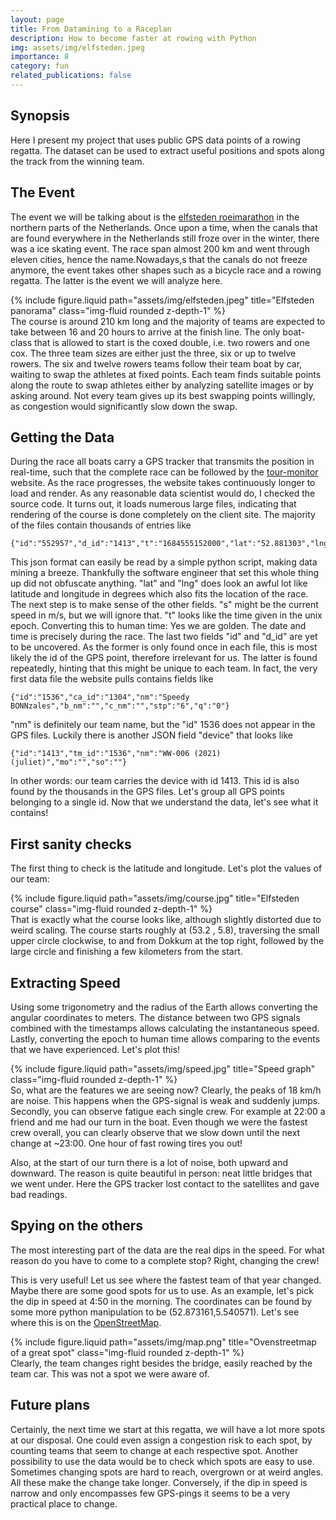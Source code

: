```yaml
---
layout: page
title: From Datamining to a Raceplan
description: How to become faster at rowing with Python
img: assets/img/elfsteden.jpeg
importance: 8
category: fun
related_publications: false
---
```


## Synopsis
Here I present my project that uses public GPS data points of a rowing regatta. The dataset can be used to extract useful positions and spots along the track from the winning team.

## The Event
The event we will be talking about is the <a href="https://elfstedenroeimarathon.nl/en/">elfsteden roeimarathon</a> in the northern parts of the Netherlands. Once upon a time, when the canals that are found everywhere in the Netherlands still froze over in the winter, there was a ice skating event. The race span almost 200 km and went through eleven cities, hence the name.Nowadays,s that the canals do not freeze anymore, the event takes other shapes such as a bicycle race and a rowing regatta. The latter is the event we will analyze here.
<div class="row justify-content-sm-center">
  <div class="col-sm-6 mt-3 mt-md-0">
    {% include figure.liquid path="assets/img/elfsteden.jpeg" title="Elfsteden panorama" class="img-fluid rounded z-depth-1" %}
  </div>
</div>
The course is around 210 km long and the majority of teams are expected to take between 16 and 20 hours to arrive at the finish line. The only boat-class that is allowed to start is the coxed double, i.e. two rowers and one cox. The three team sizes are either just the three, six or up to twelve rowers. The six and twelve rowers teams follow their team boat by car, waiting to swap the athletes at fixed points. Each team finds suitable points along the route to swap athletes either by analyzing satellite images or by asking around. Not every team gives up its best swapping points willingly, as congestion would significantly slow down the swap.

## Getting the Data
During the race all boats carry a GPS tracker that transmits the position in real-time, such that the complete race can be followed by the  <a href="https://tourmonitor.eu/elfstedenroeimarathon/esrm2023/">tour-monitor</a> website. As the race progresses, the website takes continuously longer to load and render. As any reasonable data scientist would do, I checked the source code. It turns out, it loads numerous large files, indicating that rendering of the course is done completely on the client site. The majority of the files contain thousands of entries like

    {"id":"552957","d_id":"1413","t":"1684555152000","lat":"52.881303","lng":"5.498525","s":"3.28"}

This json format can easily be read by a simple python script, making data mining a breeze.
Thankfully the software engineer that set this whole thing up did not obfuscate anything. "lat" and "lng" does look an awful lot like latitude and longitude in degrees which also fits the location of the race. The next step is to make sense of the other fields. "s" might be the current speed in m/s, but we will ignore that. "t" looks like the time given in the unix epoch. Converting this to human time: Yes we are golden. The date and time is precisely during the race. The last two fields "id" and "d_id" are yet to be uncovered. As the former is only found once in each file, this is most likely the id of the GPS point, therefore irrelevant for us. The latter is found repeatedly, hinting that this might be unique to each team. In fact, the very first data file the website pulls contains fields like

    {"id":"1536","ca_id":"1304","nm":"Speedy BONNzales","b_nm":"","c_nm":"","stp":"6","q":"0"}

"nm" is definitely our team name, but the "id" 1536 does not appear in the GPS files. Luckily there is another JSON field "device" that looks like

    {"id":"1413","tm_id":"1536","nm":"WW-006 (2021) (juliet)","mo":"","so":""}

In other words: our team carries the device with id 1413. This id is also found by the thousands in the GPS files. Let's group all GPS points belonging to a single id. Now that we understand the data, let's see what it contains!

## First sanity checks
The first thing to check is the latitude and longitude. Let's plot the values of our team:
<div class="row justify-content-sm-center">
  <div class="col-sm-6 mt-3 mt-md-0">
    {% include figure.liquid path="assets/img/course.jpg" title="Elfsteden course" class="img-fluid rounded z-depth-1" %}
  </div>
</div>
That is exactly what the course looks like, although slightly distorted due to weird scaling. The course starts roughly at (53.2 , 5.8), traversing the small upper circle clockwise, to and from Dokkum at the top right, followed by the large circle and finishing a few kilometers from the start.

## Extracting Speed
Using some trigonometry and the radius of the Earth allows converting the angular coordinates to meters. The distance between two GPS signals combined with the timestamps allows calculating the instantaneous speed. Lastly, converting the epoch to human time allows comparing to the events that we have experienced. Let's plot this!
<div class="row justify-content-sm-center">
  <div class="col-sm-12 mt-3 mt-md-0">
    {% include figure.liquid path="assets/img/speed.jpg" title="Speed graph" class="img-fluid rounded z-depth-1" %}
  </div>
</div>
So, what are the features we are seeing now? Clearly, the peaks of 18 km/h are noise. This happens when the GPS-signal is weak and suddenly jumps. Secondly, you can observe fatigue each single crew. For example at 22:00 a friend and me had our turn in the boat. Even though we were the fastest crew overall, you can clearly observe that we slow down until the next change at ~23:00. One hour of fast rowing tires you out!

Also, at the start of our turn there is a lot of noise, both upward and downward. The reason is quite beautiful in person: neat little bridges that we went under. Here the GPS tracker lost contact to the satellites and gave bad readings.

## Spying on the others
The most interesting part of the data are the real dips in the speed. For what reason do you have to come to a complete stop? Right, changing the crew!

This is very useful! Let us see where the fastest team of that year changed. Maybe there are some good spots for us to use. As an example, let's pick the dip in speed at 4:50 in the morning. The coordinates can be found by some more python manipulation to be (52.873161,5.540571). Let's see where this is on the <a href="https://www.openstreetmap.org/?mlat=52.87307&mlon=5.54054#map=18/52.87307/5.54054">OpenStreetMap</a>. 

<div class="row justify-content-sm-center">
  <div class="col-sm-8 mt-3 mt-md-0">
    {% include figure.liquid path="assets/img/map.png" title="Ovenstreetmap of a great spot" class="img-fluid rounded z-depth-1" %}
  </div>
</div>
Clearly, the team changes right besides the bridge, easily reached by the team car. This was not a spot we were aware of.   

## Future plans
Certainly, the next time we start at this regatta, we will have a lot more spots at our disposal. One could even assign a congestion risk to each spot, by counting teams that seem to change at each respective spot. Another possibility to use the data would be to check which spots are easy to use. Sometimes changing spots are hard to reach, overgrown or at weird angles. All these make the change take longer. Conversely, if the dip in speed is narrow and only encompasses few GPS-pings it seems to be a very practical place to change.